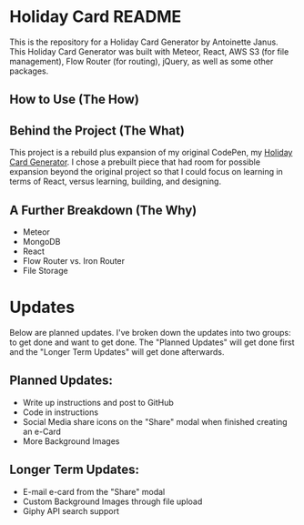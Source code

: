 Holiday Card README
===================
This is the repository for a Holiday Card Generator by Antoinette Janus. This Holiday Card Generator was built with Meteor, React, AWS S3 (for file management), Flow Router (for routing), jQuery, as well as some other packages. 

How to Use (The How)
--------------------

Behind the Project (The What)
-----------------------------
This project is a rebuild plus expansion of my original CodePen, my [Holiday Card Generator](http://codepen.io/acjdesigns/EPypzr). I chose a prebuilt piece that had room for possible expansion beyond the original project so that I could focus on learning in terms of React, versus learning, building, and designing. 

A Further Breakdown (The Why)
-----------------------------
*  Meteor
*  MongoDB
*  React
*  Flow Router vs. Iron Router
*  File Storage

Updates
=======
Below are planned updates. I've broken down the updates into two groups: to get done and want to get done. The "Planned Updates" will get done first and the "Longer Term Updates" will get done afterwards.

Planned Updates:
----------------
*  Write up instructions and post to GitHub
*  Code in instructions
*  Social Media share icons on the "Share" modal when finished creating an e-Card
*  More Background Images

Longer Term Updates:
--------------------
*  E-mail e-card from the "Share" modal
*  Custom Background Images through file upload
*  Giphy API search support